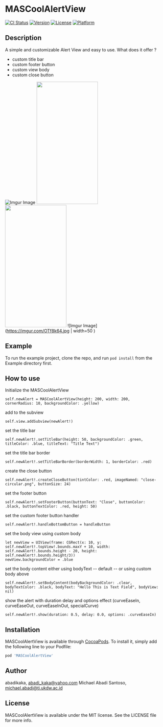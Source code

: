 # MASCoolAlertView

[![CI Status](http://img.shields.io/travis/abadikaka/MASCoolAlertView.svg?style=flat)](https://travis-ci.org/abadikaka/MASCoolAlertView)
[![Version](https://img.shields.io/cocoapods/v/MASCoolAlertView.svg?style=flat)](http://cocoapods.org/pods/MASCoolAlertView)
[![License](https://img.shields.io/cocoapods/l/MASCoolAlertView.svg?style=flat)](http://cocoapods.org/pods/MASCoolAlertView)
[![Platform](https://img.shields.io/cocoapods/p/MASCoolAlertView.svg?style=flat)](http://cocoapods.org/pods/MASCoolAlertView)

## Description
A simple and customizable Alert View and easy to use.
What does it offer ?

* custom title bar
* custom footer button
* custom view body
* custom close button

![Imgur Image](https://imgur.com/pW3SAk1.jpg)
<img src="https://camo.githubusercontent.com/e34485fafb009b6ae7903ed1f643a7db1a260f0d/68747470733a2f2f696d6775722e636f6d2f4f5466386b36342e6a7067" data-canonical-src="https://imgur.com/pW3SAk1.jpg" width="200" height="400" />
<img src="https://camo.githubusercontent.com/bad8b589132f39f0e76b7e63f23a5ea67747611d/68747470733a2f2f696d6775722e636f6d2f70573353416b312e6a7067" data-canonical-src="https://imgur.com/OTf8k64.jpg" width="200" height="400" />
![Imgur Image](https://imgur.com/OTf8k64.jpg | width=50 )

## Example

To run the example project, clone the repo, and run `pod install` from the Example directory first.

## How to use

Initialize the MASCoolAlertView
```
self.newAlert = MASCoolAlertView(height: 200, width: 200, cornerRadius: 10, backgroundColor: .yellow)
```
add to the subview
```
self.view.addSubview(newAlert!)
```

set the title bar
```
self.newAlert!.setTitleBar(height: 50, backgroundColor: .green, titleColor: .blue, titleText: "Title Text")
```

set the title bar border
```
self.newAlert!.setTitleBarBorder(borderWidth: 1, borderColor: .red)
```

create the close button
```
self.newAlert!.createCloseButton(tintColor: .red, imageNamed: "close-circular.png", buttonSize: 24)
```

set the footer button
```
self.newAlert!.setFooterButton(buttonText: "Close", buttonColor: .black, buttonTextColor: .red, height: 50)
```

set the custom footer button handler
```
self.newAlert!.handleBottomButton = handleButton
```

set the body view using custom body
```
let newView = UIView(frame: CGRect(x: 10, y: self.newAlert!.topView!.bounds.maxY + 10, width: self.newAlert!.bounds.height - 20, height: self.newAlert!.bounds.height/3))
newView.backgroundColor = .blue
```

set the body content either using bodyText -- default -- or using custom body above
```
self.newAlert!.setBodyContent(bodyBackgroundColor: .clear, bodyTextColor: .black, bodyText: "Hello This is Text Field", bodyView: nil)
```

show the alert with duration delay and options effect (curveEaseIn, curveEaseOut, curveEaseInOut, specialCurve)
```
self.newAlert!.show(duration: 0.5, delay: 0.0, options: .curveEaseIn)
```

## Installation

MASCoolAlertView is available through [CocoaPods](http://cocoapods.org). To install
it, simply add the following line to your Podfile:

```ruby
pod 'MASCoolAlertView'
```

## Author

abadikaka, abadi_kaka@yahoo.com
Michael Abadi Santoso, michael.abadi@ti.ukdw.ac.id

## License

MASCoolAlertView is available under the MIT license. See the LICENSE file for more info.
